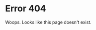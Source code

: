 <!--
Title: Error 404
Robots: noindex,nofollow
-->

Error 404
=========

Woops. Looks like this page doesn't exist.
